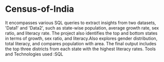 # Census-of-India
It encompasses various SQL queries to extract insights from two datasets, 'Data1' and 'Data2', such as state-wise population, average growth rate, sex ratio, and literacy rate. 
The project also identifies the top and bottom states in terms of growth, sex ratio, and literacy.Also explores gender distribution, total literacy, and compares population with area. 
The final output includes the top three districts from each state with the highest literacy rates. 
Tools and Technologies used :SQL
